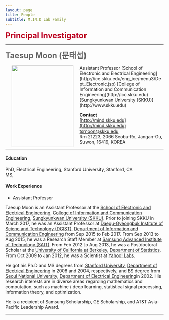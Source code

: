 ```yaml
---
layout: page
title: People 
subtitle: M.IN.D Lab Family
---
```


<b><span style="font-size: 25px !important; color: #BD0026;">Principal Investigator</span></b>
<hr>

<b><span style="font-size: 25px !important; color: #696969;">Taesup Moon (문태섭)</span></b>

<img src="https://raw.githubusercontent.com/mindlab-skku/mindlab-skku.github.io/master/people/profile_icc.jpg" width="197" height="260" align="left" hspace="20" />
Assistant Professor  
[School of Electronic and Electrical Engineering](http://ice.skku.edu/eng_ice/menu3/Dept_Electronic.jsp)  
[College of Information and Communication Engineering](http://icc.skku.edu)  
[Sungkyunkwan University (SKKU)](http://www.skku.edu) 
 
**Contact**  
[http://mind.skku.edu](http://mind.skku.edu)  
[tsmoon@skku.edu](tsmoon@skku.edu)  
Rm 21223, 2066 Seobu-Ro, Jangan-Gu, Suwon, 16419, KOREA

<hr>

#### Education
PhD, Electrical Engineering, Stanford University, Stanford, CA  
MS, 

#### Work Experience


* Assistant Professor

Taesup Moon is an Assistant Professor at the [School of Electronic and Electrical Engineering](http://ice.skku.edu/eng_ice/menu3/Dept_Electronic.jsp), [College of Information and Communication Engineering](http://icc.skku.edu), [Sungkyunkwan University (SKKU)](http://www.skku.edu). Prior to joining SKKU in March 2017, he was an Assistant Professor at [Daegu-Gyeongbuk Institute of Scienc and Technology (DGIST)](http://www.dgist.ac.kr), [Department of Information and Communication Engineering](http://ice.dgist.ac.kr) from Sep 2015 to Feb 2017. From Sep 2013 to Aug 2015, he was a Research Staff Member at [Samsung Advanced Institute of Technology (SAIT)](http://www.sait.samsung.co.kr). From Feb 2012 to Aug 2013, he was a Postdoctoral Scholar at the [University of California at Berkeley](http://www.berkeley.edu), [Department of Statistics](http://statistics.berkeley.edu). From Oct 2009 to Jan 2012, he was a Scientist at [Yahoo! Labs](http://research.yahoo.com).  

He got his Ph.D and MS degrees from [Stanford University](http://www.stanford.edu), [Department of Electrical Engineering](http://ee.stanford.edu) in 2008 and 2004, respectively, and BS degree from [Seoul National University](http://www.snu.ac.kr), [Department of Electrical Engineering](http://ee.snu.ac.kr)in 2002. His research interests are in diverse areas regarding mathematics and computation, such as machine / deep learning, statistical signal processing, information theory, and optimization. 

He is a recipient of Samsung Scholarship, GE Scholarship, and AT&T Asia-Pacific Leadership Award.     

<hr>  

